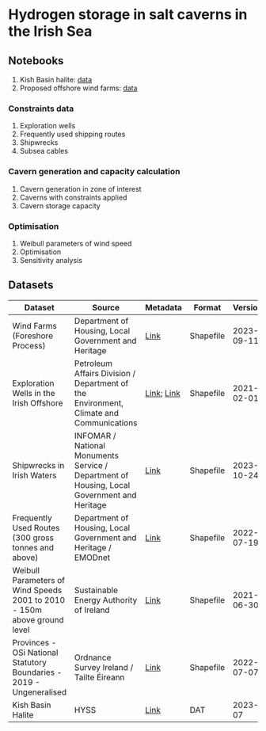 # Hydrogen storage in salt caverns in the Irish Sea

## Notebooks

1. Kish Basin halite: [data](tree/ipynb/notebooks/kish_basin_dat_files.ipynb)
1. Proposed offshore wind farms: [data](tree/ipynb/notebooks/wind_farms_foreshore_process.ipynb)

### Constraints data

1. Exploration wells
1. Frequently used shipping routes
1. Shipwrecks
1. Subsea cables

### Cavern generation and capacity calculation

1. Cavern generation in zone of interest
1. Caverns with constraints applied
1. Cavern storage capacity

### Optimisation

1. Weibull parameters of wind speed
1. Optimisation
1. Sensitivity analysis

## Datasets

Dataset | Source | Metadata | Format | Version
-- | -- | -- | -- | --
Wind Farms (Foreshore Process) | Department of Housing, Local Government and Heritage | [Link][owf] | Shapefile | 2023-09-11
Exploration Wells in the Irish Offshore | Petroleum Affairs Division / Department of the Environment, Climate and Communications | [Link][wells]; [Link][wells2] | Shapefile | 2021-02-01
Shipwrecks in Irish Waters | INFOMAR / National Monuments Service / Department of Housing, Local Government and Heritage | [Link][shipwrecks] | Shapefile | 2023-10-24
Frequently Used Routes (300 gross tonnes and above) | Department of Housing, Local Government and Heritage / EMODnet | [Link][shippingroutes] | Shapefile | 2022-07-19
Weibull Parameters of Wind Speeds 2001 to 2010 - 150m above ground level | Sustainable Energy Authority of Ireland | [Link][weibull] | Shapefile | 2021-06-30
Provinces - OSi National Statutory Boundaries - 2019 - Ungeneralised | Ordnance Survey Ireland / Tailte Éireann | [Link][boundary] | Shapefile | 2022-07-07
Kish Basin Halite | HYSS | [Link][hyss] | DAT | 2023-07

[owf]: https://data.gov.ie/dataset/wind-farms-foreshore-process
[wells]: https://www.isde.ie/geonetwork/srv/eng/catalog.search#/metadata/ie.marine.data:dataset.2171
[wells2]: https://data.gov.ie/dataset/exploration-wells-in-the-irish-offshore
[hyss]: https://hyss.ie
[shipwrecks]: https://isde.ie/geonetwork/srv/eng/catalog.search#/metadata/ie.marine.data:dataset.5131
[shippingroutes]: https://data.gov.ie/dataset/frequently-used-routes-300-gross-tonnes-and-above1
[boundary]: https://data.gov.ie/dataset/provinces-osi-national-statutory-boundaries-2019
[weibull]: https://data.gov.ie/dataset/weibull-parameters-wind-speeds-2001-to-2010-150m-above-ground-level
